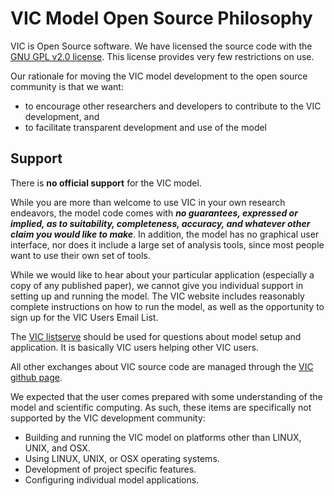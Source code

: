 # VIC Model Open Source Philosophy

VIC is Open Source software.  We have licensed the source code with the [GNU GPL v2.0 license](http://www.gnu.org/licenses/gpl-2.0.html).  This license provides very few restrictions on use.

Our rationale for moving the VIC model development to the open source community is that we want:
- to encourage other researchers and developers to contribute to the VIC development,  and
- to facilitate transparent development and use of the model

## Support

There is **no official support** for the VIC model.

While you are more than welcome to use VIC in your own research endeavors, the model code comes with ***no guarantees, expressed or implied, as to suitability, completeness, accuracy, and whatever other claim you would like to make***. In addition, the model has no graphical user interface, nor does it include a large set of analysis tools, since most people want to use their own set of tools.

While we would like to hear about your particular application (especially a copy of any published paper), we cannot give you individual support in setting up and running the model. The VIC website includes reasonably complete instructions on how to run the model, as well as the opportunity to sign up for the VIC Users Email List.

The [VIC listserve](https://mailman.u.washington.edu/mailman/listinfo/vic_users) should be used for questions about model setup and application. It is basically VIC users helping other VIC users.

All other exchanges about VIC source code are managed through the [VIC github page](https://github.com/UW-Hydro/VIC).

We expected that the user comes prepared with some understanding of the model and scientific computing.  As such, these items are specifically not supported by the VIC development community:

- Building and running the VIC model on platforms other than LINUX, UNIX, and OSX.
- Using LINUX, UNIX, or OSX operating systems.
- Development of project specific features.
- Configuring individual model applications.
